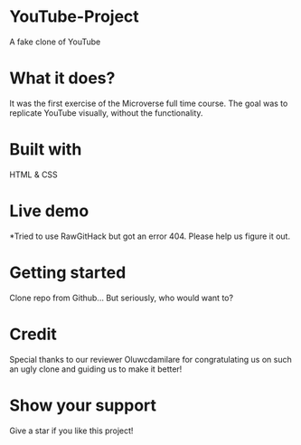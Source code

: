 # YouTube-Project
A fake clone of YouTube

# What it does?
It was the first exercise of the Microverse full time course. The goal was to replicate 
YouTube visually, without the functionality.

# Built with
HTML & CSS

# Live demo
*Tried to use RawGitHack but got an error 404. Please  help us figure it out.

# Getting started
Clone repo from Github... But seriously, who would want to?

# Credit
Special thanks to our reviewer Oluwcdamilare for congratulating us on such an ugly 
clone and guiding us to make it better!

# Show your support
Give a star if you like this project!